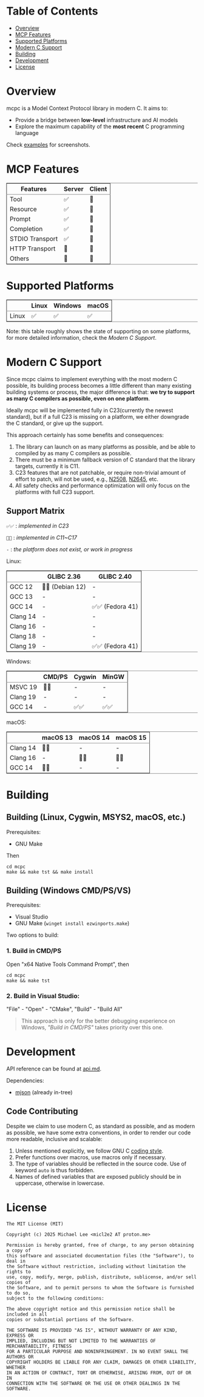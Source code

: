 
# Table of Contents

-   [Overview](#overview)
-   [MCP Features](#features)
-   [Supported Platforms](#platforms)
-   [Modern C Support](#modernc)
-   [Building](#building)
-   [Development](#development)
-   [License](#license)



<a id="overview"></a>

# Overview

mcpc is a Model Context Protocol library in modern C. It aims to:

-   Provide a bridge between **low-level** infrastructure and AI models
-   Explore the maximum capability of the **most recent** C programming language

Check [examples](./example/README.md) for screenshots.


<a id="features"></a>

# MCP Features

<table border="2" cellspacing="0" cellpadding="6" rules="groups" frame="hsides">


<colgroup>
<col  class="org-left" />

<col  class="org-left" />

<col  class="org-left" />
</colgroup>
<thead>
<tr>
<th scope="col" class="org-left">Features</th>
<th scope="col" class="org-left">Server</th>
<th scope="col" class="org-left">Client</th>
</tr>
</thead>

<tbody>
<tr>
<td class="org-left">Tool</td>
<td class="org-left">✅</td>
<td class="org-left">🔨</td>
</tr>


<tr>
<td class="org-left">Resource</td>
<td class="org-left">✅</td>
<td class="org-left">🔨</td>
</tr>


<tr>
<td class="org-left">Prompt</td>
<td class="org-left">✅</td>
<td class="org-left">🔨</td>
</tr>


<tr>
<td class="org-left">Completion</td>
<td class="org-left">✅</td>
<td class="org-left">🔨</td>
</tr>


<tr>
<td class="org-left">STDIO Transport</td>
<td class="org-left">✅</td>
<td class="org-left">🔨</td>
</tr>


<tr>
<td class="org-left">HTTP Transport</td>
<td class="org-left">🔨</td>
<td class="org-left">🔨</td>
</tr>


<tr>
<td class="org-left">Others</td>
<td class="org-left">🔨</td>
<td class="org-left">🔨</td>
</tr>
</tbody>
</table>


<a id="platforms"></a>

# Supported Platforms

<table border="2" cellspacing="0" cellpadding="6" rules="groups" frame="hsides">


<colgroup>
<col  class="org-left" />

<col  class="org-left" />

<col  class="org-left" />

<col  class="org-left" />
</colgroup>
<thead>
<tr>
<th scope="col" class="org-left">&#xa0;</th>
<th scope="col" class="org-left">Linux</th>
<th scope="col" class="org-left">Windows</th>
<th scope="col" class="org-left">macOS</th>
</tr>
</thead>

<tbody>
<tr>
<td class="org-left">Linux</td>
<td class="org-left">✅</td>
<td class="org-left">✅</td>
<td class="org-left">✅</td>
</tr>
</tbody>
</table>

Note: this table roughly shows the state of supporting on some platforms,
for more detailed information, check the *Modern C Support*.


<a id="modernc"></a>

# Modern C Support

Since mcpc claims to implement everything with the most modern C
possible, its building process becomes a little different than many
existing building systems or process, the major
difference is that: ****we try to support as many C compilers as possible,
even on one platform****.

Ideally mcpc will be implemented fully in C23(currently the newest
standard), but if a full C23 is missing on a platform, we
either downgrade the C standard, or give up the support.

This approach certainly has some benefits and consequences:

1.  The library can launch on as many platforms as possible, and be
    able to compiled by as many C compilers as possible.
2.  There must be a minimum fallback version of C standard that the
    library targets, currently it is C11.
3.  C23 features that are not patchable, or require non-trivial amount
    of effort to patch, will not be used, e.g., [N2508](https://open-std.org/JTC1/SC22/WG14/www/docs/n2508.pdf), [N2645](https://open-std.org/JTC1/SC22/WG14/www/docs/n2645.pdf), etc.
4.  All safety checks and performance optimization will only focus on the
    platforms with full C23 support.


## Support Matrix

`✅✅` : *implemented in C23*

`🔨✅` : *implemented in C11~C17*

`-` : *the platform does not exist, or work in progress*

Linux:

<table border="2" cellspacing="0" cellpadding="6" rules="groups" frame="hsides">


<colgroup>
<col  class="org-left" />

<col  class="org-left" />

<col  class="org-left" />
</colgroup>
<thead>
<tr>
<th scope="col" class="org-left">&#xa0;</th>
<th scope="col" class="org-left">GLIBC 2.36</th>
<th scope="col" class="org-left">GLIBC 2.40</th>
</tr>
</thead>

<tbody>
<tr>
<td class="org-left">GCC 12</td>
<td class="org-left">🔨✅ (Debian 12)</td>
<td class="org-left">-</td>
</tr>


<tr>
<td class="org-left">GCC 13</td>
<td class="org-left">-</td>
<td class="org-left">-</td>
</tr>


<tr>
<td class="org-left">GCC 14</td>
<td class="org-left">-</td>
<td class="org-left">✅✅ (Fedora 41)</td>
</tr>


<tr>
<td class="org-left">Clang 14</td>
<td class="org-left">-</td>
<td class="org-left">-</td>
</tr>


<tr>
<td class="org-left">Clang 16</td>
<td class="org-left">-</td>
<td class="org-left">-</td>
</tr>


<tr>
<td class="org-left">Clang 18</td>
<td class="org-left">-</td>
<td class="org-left">-</td>
</tr>


<tr>
<td class="org-left">Clang 19</td>
<td class="org-left">-</td>
<td class="org-left">✅✅ (Fedora 41)</td>
</tr>
</tbody>
</table>

Windows:

<table border="2" cellspacing="0" cellpadding="6" rules="groups" frame="hsides">


<colgroup>
<col  class="org-left" />

<col  class="org-left" />

<col  class="org-left" />

<col  class="org-left" />
</colgroup>
<thead>
<tr>
<th scope="col" class="org-left">&#xa0;</th>
<th scope="col" class="org-left">CMD/PS</th>
<th scope="col" class="org-left">Cygwin</th>
<th scope="col" class="org-left">MinGW</th>
</tr>
</thead>

<tbody>
<tr>
<td class="org-left">MSVC 19</td>
<td class="org-left">🔨✅</td>
<td class="org-left">-</td>
<td class="org-left">-</td>
</tr>


<tr>
<td class="org-left">Clang 19</td>
<td class="org-left">-</td>
<td class="org-left">-</td>
<td class="org-left">-</td>
</tr>


<tr>
<td class="org-left">GCC 14</td>
<td class="org-left">-</td>
<td class="org-left">✅✅</td>
<td class="org-left">✅✅</td>
</tr>
</tbody>
</table>

macOS:

<table border="2" cellspacing="0" cellpadding="6" rules="groups" frame="hsides">


<colgroup>
<col  class="org-left" />

<col  class="org-left" />

<col  class="org-left" />

<col  class="org-left" />
</colgroup>
<thead>
<tr>
<th scope="col" class="org-left">&#xa0;</th>
<th scope="col" class="org-left">macOS 13</th>
<th scope="col" class="org-left">macOS 14</th>
<th scope="col" class="org-left">macOS 15</th>
</tr>
</thead>

<tbody>
<tr>
<td class="org-left">Clang 14</td>
<td class="org-left">🔨✅</td>
<td class="org-left">-</td>
<td class="org-left">-</td>
</tr>


<tr>
<td class="org-left">Clang 16</td>
<td class="org-left">-</td>
<td class="org-left">🔨✅</td>
<td class="org-left">🔨✅</td>
</tr>


<tr>
<td class="org-left">GCC 14</td>
<td class="org-left">🔨✅</td>
<td class="org-left">-</td>
<td class="org-left">-</td>
</tr>
</tbody>
</table>


<a id="building"></a>

# Building


## Building (Linux, Cygwin, MSYS2, macOS, etc.)

Prerequisites:

-   GNU Make

Then

    cd mcpc
    make && make tst && make install


## Building (Windows CMD/PS/VS)

Prerequisites:

-   Visual Studio
-   GNU Make (`winget install ezwinports.make`)

Two options to build:


### 1. Build in CMD/PS

Open "x64 Native Tools Command Prompt", then

    cd mcpc
    make && make tst


### 2. Build in Visual Studio:

"File" - "Open" - "CMake", "Build" - "Build All"

> This approach is only for the better debugging experience on Windows,
> *"Build in CMD/PS"* takes priority over this one.


<a id="development"></a>

# Development

API reference can be found at [api.md](./misc/api.md).

Dependencies:

-   [mjson](https://github.com/cesanta/mjson) (already in-tree)


## Code Contributing

Despite we claim to use modern C, as standard as possible, and as
modern as possible, we have some extra conventions, in order to render
our code more readable, inclusive and scalable:

1.  Unless mentioned explicitly, we follow GNU C [coding style](https://www.gnu.org/prep/standards/html_node/Writing-C.html).
2.  Prefer functions over macros, use macros only if necessary.
3.  The type of variables should be reflected in the source code. Use of
    keyword `auto` is thus forbidden.
4.  Names of defined variables that are exposed publicly should be in
    uppercase, otherwise in lowercase.


<a id="license"></a>

# License

    The MIT License (MIT)
    
    Copyright (c) 2025 Michael Lee <micl2e2 AT proton.me>
    
    Permission is hereby granted, free of charge, to any person obtaining a copy of
    this software and associated documentation files (the "Software"), to deal in
    the Software without restriction, including without limitation the rights to
    use, copy, modify, merge, publish, distribute, sublicense, and/or sell copies of
    the Software, and to permit persons to whom the Software is furnished to do so,
    subject to the following conditions: 
    
    The above copyright notice and this permission notice shall be included in all
    copies or substantial portions of the Software. 
    
    THE SOFTWARE IS PROVIDED "AS IS", WITHOUT WARRANTY OF ANY KIND, EXPRESS OR
    IMPLIED, INCLUDING BUT NOT LIMITED TO THE WARRANTIES OF MERCHANTABILITY, FITNESS
    FOR A PARTICULAR PURPOSE AND NONINFRINGEMENT. IN NO EVENT SHALL THE AUTHORS OR
    COPYRIGHT HOLDERS BE LIABLE FOR ANY CLAIM, DAMAGES OR OTHER LIABILITY, WHETHER
    IN AN ACTION OF CONTRACT, TORT OR OTHERWISE, ARISING FROM, OUT OF OR IN
    CONNECTION WITH THE SOFTWARE OR THE USE OR OTHER DEALINGS IN THE SOFTWARE.

